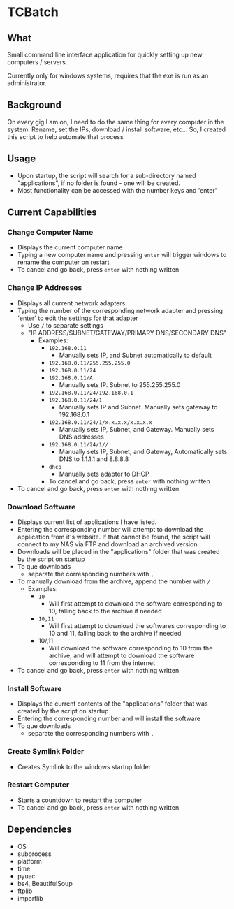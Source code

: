 # TCBatch
 ## What
 Small command line interface application for quickly setting up new computers / servers.

Currently only for windows systems, requires that the exe is run as an administrator.

## Background
On every gig I am on, I need to do the same thing for every computer in the system. Rename, set the IPs, download / install software, etc... So, I created this script to help automate that process

## Usage
- Upon startup, the script will search for a sub-directory named "applications", if no folder is found - one will be created.
- Most functionality can be accessed with the number keys and 'enter'

## Current Capabilities

### Change Computer Name
- Displays the current computer name
- Typing a new computer name and pressing `enter` will trigger windows to rename the computer on restart
- To cancel and go back, press `enter` with nothing written
### Change IP Addresses
- Displays all current network adapters
- Typing the number of the corresponding network adapter and pressing 'enter' to edit the settings for that adapter
	- Use `/` to separate settings
	- "IP ADDRESS/SUBNET/GATEWAY/PRIMARY DNS/SECONDARY DNS"
		- Examples:
			- `192.168.0.11`
				- Manually sets IP, and Subnet automatically to default
			- `192.168.0.11/255.255.255.0`
			- `192.168.0.11/24`
			- `192.168.0.11/A`
				- Manually sets IP. Subnet to 255.255.255.0
			- `192.168.0.11/24/192.168.0.1`
			- `192.168.0.11/24/1`
				- Manually sets IP and Subnet. Manually sets gateway to 192.168.0.1
			- `192.168.0.11/24/1/x.x.x.x/x.x.x.x`
				- Manually sets IP, Subnet, and Gateway. Manually sets DNS addresses
			- `192.168.0.11/24/1//`
				- Manually sets IP, Subnet, and Gateway, Automatically sets DNS to 1.1.1.1 and 8.8.8.8
			- `dhcp`
				- Manually sets adapter to DHCP
			-  To cancel and go back, press `enter` with nothing written
- To cancel and go back, press `enter` with nothing written
### Download Software
- Displays current list of applications I have listed.
- Entering the corresponding number will attempt to download the application from it's website. If that cannot be found, the script will connect to my NAS via FTP and download an archived version.
- Downloads will be placed in the "applications" folder that was created by the script on startup
- To que downloads
	- separate the corresponding numbers with `,`
- To manually download from the archive, append the number with `/`
	- Examples:
		- `10`
			- Will first attempt to download the software corresponding to 10, falling back to the archive if needed
		- `10,11`
			- Will first attempt to download the softwares corresponding to 10 and 11, falling back to the archive if needed
		- 10/,11
			- Will download the software corresponding to 10 from the archive, and will attempt to download the software corresponding to 11 from the internet
- To cancel and go back, press `enter` with nothing written
### Install Software
- Displays the current contents of the "applications" folder that was created by the script on startup
- Entering the corresponding number and will install the software
-   To que downloads
    -   separate the corresponding numbers with  `,`
### Create Symlink Folder
- Creates Symlink to the windows startup folder
### Restart Computer
- Starts a countdown to restart the computer
- To cancel and go back, press `enter` with nothing written

## Dependencies
- OS
- subprocess
- platform
- time
- pyuac
- bs4, BeautifulSoup
- ftplib
- importlib
